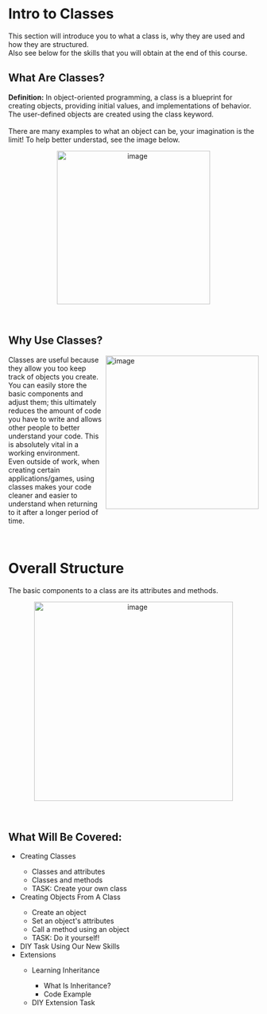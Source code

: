 # Intro to Classes
This section will introduce you to what a class is, why they are used and how they are structured. <br>
Also see below for the skills that you will obtain at the end of this course.
<br>

## What Are Classes?
<b>Definition:</b> In object-oriented programming, a class is a blueprint for creating objects, providing initial values, and implementations of behavior. The user-defined objects are created using the class keyword.
<br><br>
There are many examples to what an object can be, your imagination is the limit! To help better understad, see the image below.

<p align="center">
  <img width="308"  alt="image" src="https://user-images.githubusercontent.com/60058170/158226471-755f3f6e-e094-4c00-be40-584975cd070e.png">
</p>

<br>

## Why Use Classes?
<p align="left">
  <img width="308"  align="right" alt="image" src="https://user-images.githubusercontent.com/60058170/158228047-221b9b1b-2bfc-4ecf-83b9-e4f15d9b1782.png">
  Classes are useful because they allow you too keep track of objects you create.<br>You can easily store the basic components and adjust them; this ultimately reduces 
  the amount of code you have to write and allows other people to better understand your code. This is absolutely vital in a working environment. <br>Even 
  outside of work, when creating certain applications/games, using classes makes your code cleaner and easier to understand when returning to it after a longer period
  of time. 
</p>
<br>

# Overall Structure
The basic components to a class are its attributes and methods.
<p align="center">
  <img width="400" alt="image" src="https://user-images.githubusercontent.com/60058170/158230630-108a4267-3757-4dab-939e-70cd10e5fee2.png">
</p>

<br>

## What Will Be Covered:
<ul>
  <li>Creating Classes</li>
  <ul>
    <li>Classes and attributes</li>
    <li>Classes and methods</li>
    <li>TASK: Create your own class</li>
  </ul>
  <li>Creating Objects From A Class</li>
  <ul>
    <li>Create an object</li>
    <li>Set an object's attributes</li>
    <li>Call a method using an object</li>
    <li>TASK: Do it yourself!</li>
  </ul>
  <li>DIY Task Using Our New Skills</li>
  <li>Extensions</li>
  <ul>
    <li>Learning Inheritance</li>
    <ul>
      <li>What Is Inheritance?</li>
      <li>Code Example</li>
    </ul>
    <li>DIY Extension Task</li>
  </ul>
</ul>


